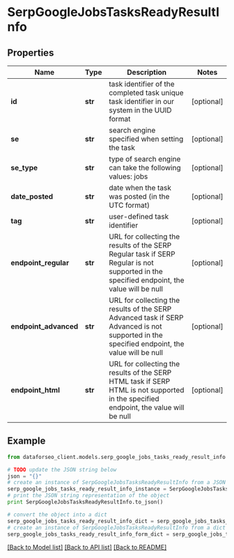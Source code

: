 # SerpGoogleJobsTasksReadyResultInfo


## Properties

Name | Type | Description | Notes
------------ | ------------- | ------------- | -------------
**id** | **str** | task identifier of the completed task unique task identifier in our system in the UUID format | [optional] 
**se** | **str** | search engine specified when setting the task | [optional] 
**se_type** | **str** | type of search engine can take the following values: jobs | [optional] 
**date_posted** | **str** | date when the task was posted (in the UTC format) | [optional] 
**tag** | **str** | user-defined task identifier | [optional] 
**endpoint_regular** | **str** | URL for collecting the results of the SERP Regular task if SERP Regular is not supported in the specified endpoint, the value will be null | [optional] 
**endpoint_advanced** | **str** | URL for collecting the results of the SERP Advanced task if SERP Advanced is not supported in the specified endpoint, the value will be null | [optional] 
**endpoint_html** | **str** | URL for collecting the results of the SERP HTML task if SERP HTML is not supported in the specified endpoint, the value will be null | [optional] 

## Example

```python
from dataforseo_client.models.serp_google_jobs_tasks_ready_result_info import SerpGoogleJobsTasksReadyResultInfo

# TODO update the JSON string below
json = "{}"
# create an instance of SerpGoogleJobsTasksReadyResultInfo from a JSON string
serp_google_jobs_tasks_ready_result_info_instance = SerpGoogleJobsTasksReadyResultInfo.from_json(json)
# print the JSON string representation of the object
print SerpGoogleJobsTasksReadyResultInfo.to_json()

# convert the object into a dict
serp_google_jobs_tasks_ready_result_info_dict = serp_google_jobs_tasks_ready_result_info_instance.to_dict()
# create an instance of SerpGoogleJobsTasksReadyResultInfo from a dict
serp_google_jobs_tasks_ready_result_info_form_dict = serp_google_jobs_tasks_ready_result_info.from_dict(serp_google_jobs_tasks_ready_result_info_dict)
```
[[Back to Model list]](../README.md#documentation-for-models) [[Back to API list]](../README.md#documentation-for-api-endpoints) [[Back to README]](../README.md)


